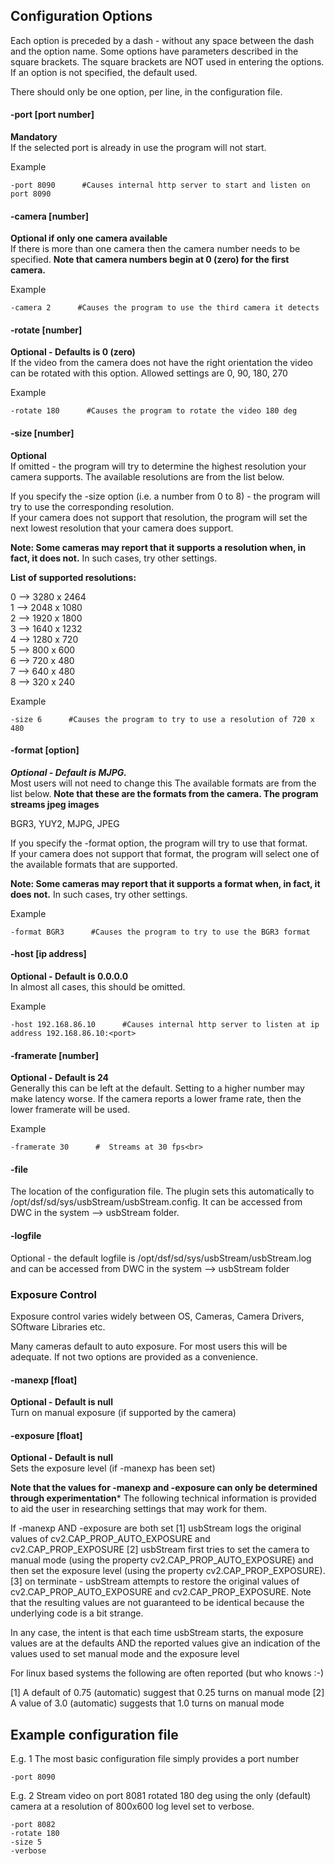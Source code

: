 
## Configuration Options

Each option is preceded by a dash - without any space between the dash and the option name. Some options have parameters described in the square brackets.   The square brackets are NOT used in entering the options. If an option is not specified, the default used.

There should only be one option, per line, in the configuration file.


#### -port [port number]
**Mandatory** <br>
If the selected port is already in use the program will not start.

Example
```
-port 8090      #Causes internal http server to start and listen on port 8090
```

#### -camera [number]
**Optional if only one camera available**<br>
If there is more than one camera then the camera number needs to be specified.
**Note that camera numbers begin at 0 (zero) for the first camera.**

Example
```
-camera 2      #Causes the program to use the third camera it detects
```  

#### -rotate [number]
**Optional - Defaults is 0 (zero)**<br>
If the video from the camera does not have the right orientation the video can be rotated with this option.
Allowed settings are 0, 90, 180, 270

Example
```
-rotate 180      #Causes the program to rotate the video 180 deg
```

#### -size [number]
**Optional**<br>
If omitted - the program will try to determine the highest resolution your camera supports.
The available resolutions are from the list below.

If you specify the -size option (i.e. a number from 0 to 8) - the program will try to use the corresponding resolution.<br>
If your camera does not support that resolution, the program will set the next lowest resolution that your camera does support.

**Note: Some cameras may report that it supports a resolution when, in fact, it does not.**  In such cases, try other settings.

**List of supported resolutions:**

0 -->    3280 x 2464<br>
1 -->    2048 x 1080<br>
2 -->    1920 x 1800<br>
3 -->    1640 x 1232<br>
4 -->    1280 x  720<br>
5 -->     800 x  600<br>
6 -->     720 x  480<br>
7 -->     640 x  480<br>
8 -->     320 x  240<br>

Example
```
-size 6      #Causes the program to try to use a resolution of 720 x 480
```

#### -format [option]
***Optional -  Default is MJPG.***<br>
Most users will not need to change this
The available formats are from the list below.
**Note that these are the formats from the camera.  The program streams jpeg images**


BGR3, YUY2, MJPG, JPEG

If you specify the -format option, the program will try to use that format.<br>
If your camera does not support that format, the program will select one of the available formats that are supported.

**Note: Some cameras may report that it supports a format when, in fact, it does not.**  In such cases, try other settings.

Example
```
-format BGR3      #Causes the program to try to use the BGR3 format
```

#### -host [ip address]
**Optional - Default is 0.0.0.0**<br>
In almost all cases, this should be omitted.

Example
```
-host 192.168.86.10      #Causes internal http server to listen at ip address 192.168.86.10:<port>
```

#### -framerate [number]
**Optional - Default is 24**<br>
Generally this can be left at the default.
Setting to a higher number may make latency worse.
If the camera reports a lower frame rate, then the lower framerate will be used.

Example
```
-framerate 30      #  Streams at 30 fps<br>
```


#### -file
The location of the configuration file. The plugin sets this automatically to 
/opt/dsf/sd/sys/usbStream/usbStream.config.  It can be accessed from DWC in the system --> usbStream folder.

#### -logfile
Optional - the default logfile is /opt/dsf/sd/sys/usbStream/usbStream.log
and can be accessed from DWC in the system --> usbStream folder

### Exposure Control
Exposure control varies widely between OS, Cameras, Camera Drivers, SOftware Libraries etc.

Many cameras default to auto exposure. For most users this will be adequate.  If not two options are provided as a convenience.

#### -manexp [float]
**Optional - Default is null**<br>
Turn on manual exposure (if supported by the camera)

#### -exposure [float]
**Optional - Default is null**<br>
Sets the exposure level (if -manexp has been set)

**Note that the values for -manexp and -exposure can only be determined through experimentation***
The following technical information is provided to aid the user in researching settings that may work for them.

If -manexp AND -exposure are both set
[1]  usbStream logs the original values of cv2.CAP_PROP_AUTO_EXPOSURE and cv2.CAP_PROP_EXPOSURE
[2]  usbStream first tries to set the camera to manual mode (using the property cv2.CAP_PROP_AUTO_EXPOSURE) and then set the exposure level (using the property cv2.CAP_PROP_EXPOSURE).
[3] on terminate - usbStream attempts to restore the original values of cv2.CAP_PROP_AUTO_EXPOSURE and cv2.CAP_PROP_EXPOSURE.  Note that the resulting values are not guaranteed to be identical because the underlying code is a bit strange.

In any case, the intent is that each time usbStream starts, the exposure values are at the defaults AND the reported values give an indication of the values used to set manual mode and the exposure level 

For linux based systems the following are often reported (but who knows :-)

[1] A default of 0.75 (automatic) suggest that 0.25 turns on manual mode
[2] A value of 3.0 (automatic) suggests that 1.0 turns on manual mode

## Example configuration file

E.g. 1
The most basic configuration file simply provides a port number

```
-port 8090
```

E.g. 2
Stream video on port 8081 rotated 180 deg using the only (default) camera
at a resolution of 800x600 log level set to verbose.

```
-port 8082
-rotate 180
-size 5
-verbose
```
